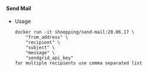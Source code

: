 #### Send Mail
* Usage
    ```
    docker run -it shoepping/send-mail:20.06.17 \
        "from_address" \
        "recipient" \
        "subject" \
        "message" \
        "sendgrid_api_key"
    for multiple recipients use comma separated list
    ```
